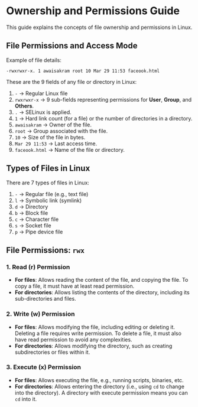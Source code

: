 # Ownership and Permissions Guide

This guide explains the concepts of file ownership and permissions in Linux.

## File Permissions and Access Mode

Example of file details:
```
-rwxrwxr-x. 1 awaisakram root 10 Mar 29 11:53 faceook.html
```

These are the 9 fields of any file or directory in Linux:

1. `-` → Regular Linux file
2. `rwxrwxr-x` → 9 sub-fields representing permissions for **User**, **Group**, and **Others**.
3. `.` → SELinux is applied.
4. `1` → Hard link count (for a file) or the number of directories in a directory.
5. `awaisakram` → Owner of the file.
6. `root` → Group associated with the file.
7. `10` → Size of the file in bytes.
8. `Mar 29 11:53` → Last access time.
9. `faceook.html` → Name of the file or directory.

## Types of Files in Linux

There are 7 types of files in Linux:

1. `-` → Regular file (e.g., text file)
2. `l` → Symbolic link (symlink)
3. `d` → Directory
4. `b` → Block file
5. `c` → Character file
6. `s` → Socket file
7. `p` → Pipe device file

## File Permissions: `rwx`

### 1. **Read (r) Permission**
- **For files**: Allows reading the content of the file, and copying the file. To copy a file, it must have at least read permission.
- **For directories**: Allows listing the contents of the directory, including its sub-directories and files.

### 2. **Write (w) Permission**
- **For files**: Allows modifying the file, including editing or deleting it. Deleting a file requires write permission. To delete a file, it must also have read permission to avoid any complexities.
- **For directories**: Allows modifying the directory, such as creating subdirectories or files within it.

### 3. **Execute (x) Permission**
- **For files**: Allows executing the file, e.g., running scripts, binaries, etc.
- **For directories**: Allows entering the directory (i.e., using `cd` to change into the directory). A directory with execute permission means you can `cd` into it.
```
